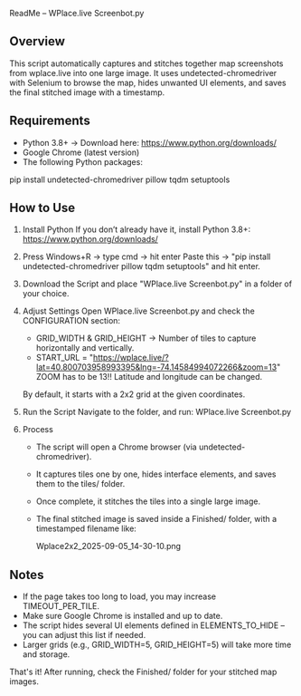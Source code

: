 ReadMe – WPlace.live Screenbot.py

Overview
--------
This script automatically captures and stitches together map screenshots from wplace.live into one large image. It uses undetected-chromedriver with Selenium to browse the map, hides unwanted UI elements, and saves the final stitched image with a timestamp.

Requirements
------------
- Python 3.8+ → Download here: https://www.python.org/downloads/
- Google Chrome (latest version)
- The following Python packages:

pip install undetected-chromedriver pillow tqdm setuptools

How to Use
----------

1. Install Python
   If you don’t already have it, install Python 3.8+: https://www.python.org/downloads/
   
2. Press Windows+R -> type cmd -> hit enter
   Paste this -> "pip install undetected-chromedriver pillow tqdm setuptools" and hit enter.

3. Download the Script and place "WPlace.live Screenbot.py" in a folder of your choice.

4. Adjust Settings
   Open WPlace.live Screenbot.py and check the CONFIGURATION section:
   - GRID_WIDTH & GRID_HEIGHT → Number of tiles to capture horizontally and vertically.
   - START_URL = "https://wplace.live/?lat=40.800703958993395&lng=-74.14584994072266&zoom=13" 
     ZOOM has to be 13!!   Latitude and longitude can be changed.

   By default, it starts with a 2x2 grid at the given coordinates.

5. Run the Script
   Navigate to the folder, and run: WPlace.live Screenbot.py

6. Process
   - The script will open a Chrome browser (via undetected-chromedriver).
   - It captures tiles one by one, hides interface elements, and saves them to the tiles/ folder.
   - Once complete, it stitches the tiles into a single large image.
   - The final stitched image is saved inside a Finished/ folder, with a timestamped filename like:

     Wplace2x2_2025-09-05_14-30-10.png


Notes
-----
- If the page takes too long to load, you may increase TIMEOUT_PER_TILE.
- Make sure Google Chrome is installed and up to date.
- The script hides several UI elements defined in ELEMENTS_TO_HIDE – you can adjust this list if needed.
- Larger grids (e.g., GRID_WIDTH=5, GRID_HEIGHT=5) will take more time and storage.

That's it! After running, check the Finished/ folder for your stitched map images.
